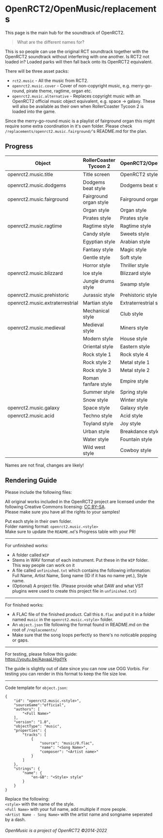 #  OpenRCT2/OpenMusic/replacements

This page is the main hub for the soundtrack of OpenRCT2.

> What are the different names for?  

This is so people can use the original RCT soundtrack together with the OpenRCT2 soundtrack without interfering with one another. Is RCT2 not loaded in? Loaded parks will then fall back onto its OpenRCT2 equivalent.

 There will be three asset packs:
 
 * `rct2.music` - All the music from RCT2.
 * `openrct2.music.cover` - Cover of non-copyright music, e.g. merry-go-round, pirate theme, ragtime, organ etc.
 * `openrct2.music.alternative` - Replaces copyright music with an OpenRCT2 official music object equivalent, e.g. space -> galaxy. These will also be available as their own when RollerCoaster Tycoon 2 is loaded into the game.

Since the merry-go-round music is a playlist of fairground organ this might require some extra coordination in it's own folder. Please check `/replacements/openrct2.music.fairground/`'s README.md for the plan.

## Progress

| Object                          | RollerCoaster Tycoon 2      | OpenRCT2/OpenMusic               | Type        | Status   | Signature | Merged? |
| ------                          | ----------------------      | ------------------               | ----        | ------   | --------- | ------- |
| openrct2.music.title            | Title screen                | OpenRCT2 style                   | Alternative | WIP      | [mattheasboelter](https://github.com/mattheasboelter) |
| openrct2.music.dodgems          | Dodgems beat style          | Dodgems beat style 2             | Cover       | Finished | [karst](https://github.com/karst) | ✔
| openrct2.music.fairground       | Fairground organ style      | Fairground organ style           | Cover       | [See here](https://github.com/OpenRCT2/OpenMusic/tree/master/replacements/openrct2.music.fairground) | Multiple  | 
|                                 | Organ style                 | Organ style                      | Cover       |
|                                 | Pirates style               | Pirates style                    | Cover       |
| openrct2.music.ragtime          | Ragtime style               | Ragtime style                    | Cover       | Finished | [karst](https://github.com/karst) | ✔
|                                 | Candy style                 | Sweets style                     | Alternative |
|                                 | Egyptian style              | Arabian style                    | Alternative |
|                                 | Fantasy style               | Magic style                      | Alternative |
|                                 | Gentle style                | Soft style                       | Alternative |
|                                 | Horror style                | Thriller style                   | Alternative |
| openrct2.music.blizzard         | Ice style                   | Blizzard style                   | Alternative | Finished | [karst](https://github.com/karst) | ✔
|                                 | Jungle drums style          | Swamp style                      | Alternative |
| openrct2.music.prehistoric      | Jurassic style              | Prehistoric style                | Alternative | Finished | [Flyxxpy](https://github.com/Flyxxpy) | ✔
| openrct2.music.extraterrestrial | Martian style               | Extraterrestrial style           | Alternative | Finished | [karst](https://github.com/karst) | ✔
|                                 | Mechanical style            | Club style                       | Alternative |
| openrct2.music.medieval         | Medieval style              | Miners style                     | Alternative |
|                                 | Modern style                | House style                      | Alternative |
|                                 | Oriental style              | Eastern style                    | Alternative |
|                                 | Rock style 1                | Rock style 4                     | Alternative |
|                                 | Rock style 2                | Metal style 1                    | Alternative |
|                                 | Rock style 3                | Metal style 2                    | Alternative |
|                                 | Roman fanfare style         | Empire style                     | Alternative |
|                                 | Summer style                | Spring style                     | Alternative |
|                                 | Snow style                  | Winter style                     | Alternative |
| openrct2.music.galaxy           | Space style                 | Galaxy style                     | Alternative | Finished | [karst](https://github.com/karst) | ✔
| openrct2.music.acid             | Techno style                | Acid style                       | Alternative | Finished | [karst](https://github.com/karst) | ✔
|                                 | Toyland style               | Joy style                        | Alternative |
|                                 | Urban style                 | Breakdance style                 | Alternative |
|                                 | Water style                 | Fountain style                   | Alternative |
|                                 | Wild west style             | Cowboy style                     | Alternative |

Names are not final, changes are likely!

## Rendering Guide

Please include the following files:

All original works included in the OpenRCT2 project are licensed under the following Creative Commons licensing: [CC BY-SA](https://creativecommons.org/licenses/by-sa/3.0/).  
Please make sure you have all the rights to your samples!

Put each style in their own folder.  
Folder naming format: `openrct2.music.<style>`  
Make sure to update the `README.md`'s Progress table with your PR!

-----------------------
For unfinished works:
- A folder called `WIP`
- Stems in WAV format of each instrument. Put these in the `WIP` folder. This way people can work on it 
- A file called `unfinished.txt` which contains the following information: Full Name, Artist Name, Song name (ID if it has no name yet.), Style name.
- (Optional) A project file. (Please provide what DAW and what VST plugins were used to create this project file in `unfinished.txt`)

-----------------------
For finished works:

- A FLAC file of the finished product. Call this `0.flac` and put it in a folder named `music` in the `openrct2.music.<style>` folder.
- An `object.json` file following the format found in README.md on the root of `/replacements/`  
- Make sure that the song loops perfectly so there's no noticable popping or gaps.

-----------------------
For testing, please follow this guide:  
https://youtu.be/AavaaLHgdYk

The guide is slightly out of date since you can now use OGG Vorbis. For testing you can render in this format to keep the file size low.

-----------------------
Code template for `object.json`:

```
{
    "id": "openrct2.music.<style>",
    "sourceGame":"official",
    "authors": [
        "<Full Name>"
    ],
    "version": "1.0",
    "objectType": "music",
    "properties": {
        "tracks": [
            {
                "source": "music/0.flac",
                "name": "<Song Name>",
                "composer": "<Artist name>"
            }
        ]
    },
    "strings": {
        "name": {
            "en-GB": "<Style> style"
        }
    }
}
```

Replace the following:  
`<style>` with the name of the style.  
`<Full Name>` with your full name, add multiple if more people.  
`<Artist Name - Song Name>` with the artist name and songname seperated by a dash.  


###### OpenMusic is a project of OpenRCT2 ©2014-2022
